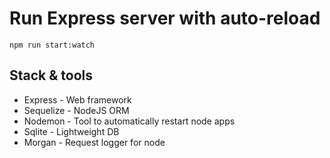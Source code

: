 # Run Express server with auto-reload
`npm run start:watch`

## Stack & tools
* Express - Web framework
* Sequelize - NodeJS ORM
* Nodemon - Tool to automatically restart node apps
* Sqlite - Lightweight DB
* Morgan - Request logger for node
